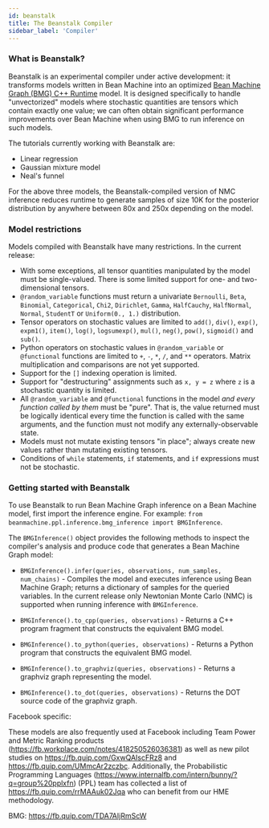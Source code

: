 ```yaml
---
id: beanstalk
title: The Beanstalk Compiler
sidebar_label: 'Compiler'
---
```


<!-- @import "../../header.md" -->

### What is Beanstalk?

Beanstalk is an experimental compiler under active development: it transforms models written in Bean Machine into an optimized [Bean Machine Graph (BMG) C++ Runtime](../bmg/bmg.md) model.
It is designed specifically to handle "unvectorized" models where stochastic quantities are
tensors which contain exactly one value; we can often obtain significant performance improvements
over Bean Machine  when using BMG to run inference on such models.

The tutorials currently working with Beanstalk are:
- Linear regression
- Gaussian mixture model
- Neal's funnel

For the above three models, the Beanstalk-compiled version of NMC inference reduces runtime to generate samples of size 10K for the posterior distribution by anywhere between 80x and 250x depending on the model.

### Model restrictions

Models compiled with Beanstalk have many restrictions. In the current release:

- With some exceptions, all tensor quantities manipulated by the model must be single-valued. There is
  some limited support for one- and two-dimensional tensors.
- `@random_variable` functions must return a univariate `Bernoulli`, `Beta`, `Binomial`, `Categorical`,
  `Chi2`, `Dirichlet`, `Gamma`, `HalfCauchy`, `HalfNormal`, `Normal`, `StudentT` or `Uniform(0., 1.)`
  distribution.
- Tensor operators on stochastic values are limited to `add()`, `div()`, `exp()`, `expm1()`,
  `item()`, `log()`, `logsumexp()`, `mul()`, `neg()`, `pow()`, `sigmoid()` and `sub()`.
- Python operators on stochastic values in `@random_variable` or `@functional` functions are limited to
  `+`, `-`, `*`, `/`, and `**` operators. Matrix multiplication and comparisons are not yet supported.
- Support for the `[]` indexing operation is limited.
- Support for "destructuring" assignments such as `x, y = z` where `z` is a stochastic quantity is limited.
- All `@random_variable` and `@functional` functions in the model *and every function called by them*
  must be "pure". That is, the value returned must be logically identical every time the function is
  called with the same arguments, and the function must not modify any externally-observable state.
- Models must not mutate existing tensors "in place"; always create new values rather than mutating
  existing tensors.
- Conditions of `while` statements, `if` statements, and `if` expressions must not be stochastic.

### Getting started with Beanstalk

To use Beanstalk to run Bean Machine Graph inference on a Bean Machine model, first import the inference engine. For example: `from beanmachine.ppl.inference.bmg_inference import BMGInference`.

The `BMGInference()` object provides the following methods to inspect the compiler's analysis and produce code that generates a Bean Machine Graph model:

- `BMGInference().infer(queries, observations, num_samples, num_chains)` - Compiles the model and executes
  inference using Bean Machine Graph; returns a dictionary of samples for the queried variables. In the current
  release only Newtonian Monte Carlo (NMC) is supported when running inference with `BMGInference`.

- `BMGInference().to_cpp(queries, observations)` - Returns a C++ program fragment that constructs the equivalent
BMG model.
- `BMGInference().to_python(queries, observations)` - Returns a Python program that constructs the equivalent
BMG model.
- `BMGInference().to_graphviz(queries, observations)` - Returns a graphviz graph representing the model.
- `BMGInference().to_dot(queries, observations)` - Returns the DOT source code of the graphviz graph.


<FbInternalOnly>

Facebook specific:

 These models are also frequently used at Facebook including Team Power and Metric Ranking products (https://fb.workplace.com/notes/418250526036381) as well as new pilot studies on https://fb.quip.com/GxwQAIscFRz8 and https://fb.quip.com/UMmcAr2zczbc. Additionally, the Probabilistic Programming Languages (https://www.internalfb.com/intern/bunny/?q=group%20pplxfn) (PPL) team has collected a list of https://fb.quip.com/rrMAAuk02Jqa who can benefit from our HME methodology.

BMG: https://fb.quip.com/TDA7AIjRmScW

</FbInternalOnly>
